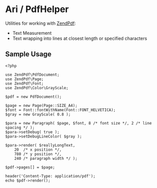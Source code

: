 Ari / PdfHelper
===============

Utilities for working with [ZendPdf](//github.com/zendframework/ZendPdf):

- Text Measurement
- Text wrapping into lines at closest length or specified characters


Sample Usage
------------

	<?php

	use ZendPdf\PdfDocument;
	use ZendPdf\Page;
	use ZendPdf\Font;
	use ZendPdf\Color\GrayScale;

	$pdf = new PdfDocument();

	$page = new Page(Page::SIZE_A4);
	$font = Font::fontWithName(Font::FONT_HELVETICA);
	$gray = new GrayScale( 0.8 );

	$para = new Paragraph( $page, $font, 8 /* font size */, 2 /* line spacing */ );
	$para->setDebug( true );
	$para->setDebugLineColor( $gray );

	$para->render( $reallyLongText,
		20  /* x position */,
		780 /* y position */,
		240 /* paragraph width */ );

	$pdf->pages[] = $page;

	header('Content-Type: application/pdf');
	echo $pdf->render();